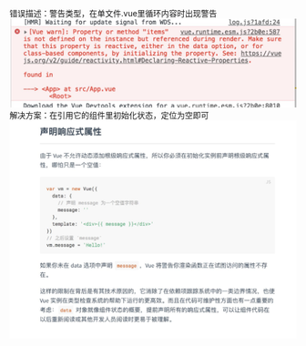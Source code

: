错误描述：警告类型，在单文件.vue里循环内容时出现警告
![错误](./img/1.jpg '')
解决方案：在引用它的组件里初始化状态，定位为空即可
![解决方案](./img/2.jpg '')
